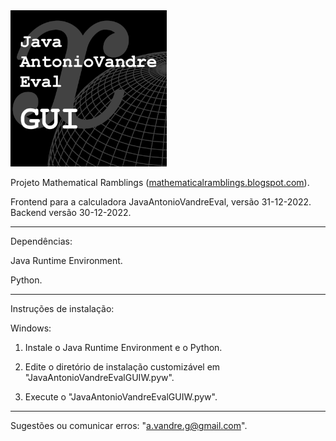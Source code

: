 <img src="https://github.com/antoniovandre2/JavaAntonioVandreEvalGUI/blob/main/JavaAntonioVandreEvalGUI%20-%20Logo%20-%20400p.png?raw=true" width="250"/>

Projeto Mathematical Ramblings (<a href="https:\\mathematicalramblings.blogspot.com" target="_blank">mathematicalramblings.blogspot.com</a>).

Frontend para a calculadora JavaAntonioVandreEval, versão 31-12-2022. Backend versão 30-12-2022.
_____

Dependências:

Java Runtime Environment.

Python.
_____

Instruções de instalação:

Windows:

1. Instale o Java Runtime Environment e o Python.

2. Edite o diretório de instalação customizável em "JavaAntonioVandreEvalGUIW.pyw".

3. Execute o "JavaAntonioVandreEvalGUIW.pyw".
_____

Sugestões ou comunicar erros: "a.vandre.g@gmail.com".
